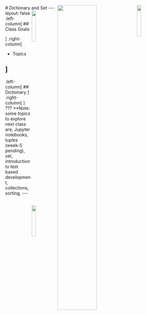 <img src="../img/logo.jpg" width="16%" align="right">
# Dictionary and Set

<img src="../img/hash_table.png" width="50%" align="right">
---
layout: false
<img src="../img/logo.jpg" width="16%" align="right">
.left-column[
  ## Class Goals

]
.right-column[
  * Topics

  ]
---
<img src="../img/logo.jpg" width="16%" align="right">
.left-column[
  ## Dictionary
]
.right-column[
]
???
**Note: some topics to explore next class are, Jupyter notebooks, tuples (week-5 pending), set, introduction to test based development, collections, sorting,  
---

